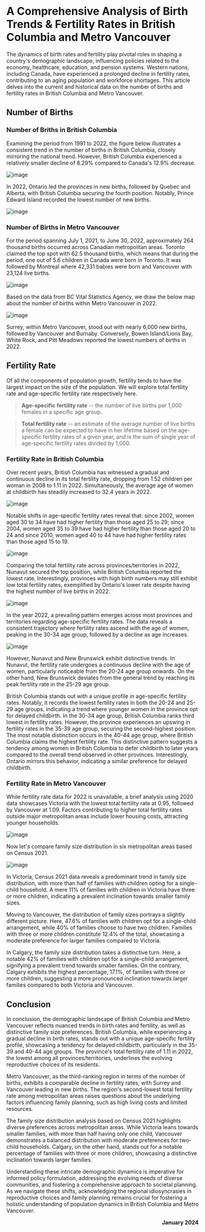 # A Comprehensive Analysis of Birth Trends & Fertility Rates in British Columbia and Metro Vancouver

The dynamics of birth rates and fertility play pivotal roles in shaping a country's demographic landscape, influencing policies related to the economy, healthcare, education, and pension systems. Western nations, including Canada, have experienced a prolonged decline in fertility rates, contributing to an aging population and workforce shortages. This article delves into the current and historical data on the number of births and fertility rates in British Columbia and Metro Vancouver.

## Number of Births

### Number of Briths in British Columbia

Examining the period from 1991 to 2022, the figure below illustrates a consistent trend in the number of births in British Columbia, closely mirroring the national trend. However, British Columbia experienced a relatively smaller decline of 8.29% compared to Canada's 12.9% decrease.

![image](images/Period_Number_of_Births_BC_vs_Canada_1991_to_2022.png)

In 2022, Ontario led the provinces in new births, followed by Quebec and Alberta, with British Columbia securing the fourth position. Notably, Prince Edward Island recorded the lowest number of new births.

![image](images/Number_of_Births_in_Canada_2022_by_Provinces.png)

### Number of Births in Metro Vancouver

For the period spanning July 1, 2021, to June 30, 2022, approximately 264 thousand births occurred across Canadian metropolitan areas. Toronto claimed the top spot with 62.5 thousand births, which means that during the period, one out of 5.6 children in Canada were born in Toronto. It was followed by Montreal where 42,331 babies were born and Vancouver with 23,124 live births.

![image](images/Top_10_Metropolitan_Areas_in_Number_of_Births_in_Canada_from_July_2021_to_June_2022.png)

Based on the data from BC Vital Statistics Agency, we draw the below map about the number of births within Metro Vancouver in 2022.

![image](images/Number_of_Births_in_Metro_Vancouver_2022.png)

Surrey, within Metro Vancouver, stood out with nearly 6,000 new births, followed by Vancouver and Burnaby. Conversely, Bowen Island/Lions Bay, White Rock, and Pitt Meadows reported the lowest numbers of births in 2022.

## Fertility Rate

Of all the components of population growth, fertility tends to have the largest impact on the size of the population. We will explore total fertility rate and age-specific fertility rate respectively here.

> **Age-specific fertility rate** -- the number of live births per 1,000 females in a specific age group.

> **Total fertility rate** -- an estimate of the average number of live births a female can be expected to have in her lifetime based on the age-specific fertility rates of a given year, and is the sum of single year of age-specific fertility rates divided by 1,000.

### Fertility Rate in British Columbia

Over recent years, British Columbia has witnessed a gradual and continuous decline in its total fertility rate, dropping from 1.52 children per woman in 2008 to 1.11 in 2022. Simultaneously, the average age of women at childbirth has steadily increased to 32.4 years in 2022.

![image](images/Period_Total_Fertility_Rate_and_Average_Age_of_Childbearing_BC_1991_to_2022.png)

Notable shifts in age-specific fertility rates reveal that: since 2002, women aged 30 to 34 have had higher fertility than those aged 25 to 29; since 2004, women aged 35 to 39 have had higher fertility than those aged 20 to 24 and since 2010, women aged 40 to 44 have had higher fertility rates than those aged 15 to 19.

![image](images/Fertility_Rate_by_Age_Group_of_Mothers_British_Columbia_1991_to_2022.png)

Comparing the total fertility rate across provinces/territories in 2022, Nunavut secured the top position, while British Columbia reported the lowest rate. Interestingly, provinces with high birth numbers may still exhibit low total fertility rates, exemplified by Ontario's lower rate despite having the highest number of live births in 2022.

![image](images/Total_Fertility_Rate_by_Province:Territory_in_2022.png)

In the year 2022, a prevailing pattern emerges across most provinces and territories regarding age-specific fertility rates. The data reveals a consistent trajectory where fertility rates ascend with the age of women, peaking in the 30-34 age group, followed by a decline as age increases.

![image](images/Age-specific_Fertility_Rate_in_Canada_by_Province:Territory_20_to_44_years_2022.png)

However, Nunavut and New Brunswick exhibit distinctive trends. In Nunavut, the fertility rate undergoes a continuous decline with the age of women, particularly noticeable from the 20-24 age group onwards. On the other hand, New Brunswick deviates from the general trend by reaching its peak fertility rate in the 25-29 age group.

British Columbia stands out with a unique profile in age-specific fertility rates. Notably, it records the lowest fertility rates in both the 20-24 and 25-29 age groups, indicating a trend where younger women in the province opt for delayed childbirth. In the 30-34 age group, British Columbia ranks third lowest in fertility rates. However, the province experiences an upswing in fertility rates in the 35-39 age group, securing the second-highest position. The most notable distinction occurs in the 40-44 age group, where British Columbia claims the highest fertility rate. This distinctive pattern suggests a tendency among women in British Columbia to defer childbirth to later years compared to the overall trend observed in other provinces. Interestingly, Ontario mirrors this behavior, indicating a similar preference for delayed childbirth.

### Fertility Rate in Metro Vancouver

While fertility rate data for 2022 is unavailable, a brief analysis using 2020 data showcases Victoria with the lowest total fertility rate at 0.95, followed by Vancouver at 1.09. Factors contributing to higher total fertility rates outside major metropolitan areas include lower housing costs, attracting younger households.

![image](images/Total_Fertility_Rate_of_Metropolitan_Areas_in_Canada_2020.png)

Now let's compare family size distribution in six metropolitan areas based on Census 2021.

![image](images/Number_of_Children_in_Metropolitan_Areas_Census_2021.png)

In Victoria, Census 2021 data reveals a predominant trend in family size distribution, with more than half of families with children opting for a single-child household. A mere 11% of families with children in Victoria have three or more children, indicating a prevalent inclination towards smaller family sizes.

Moving to Vancouver, the distribution of family sizes portrays a slightly different picture. Here, 47.6% of families with children opt for a single-child arrangement, while 40% of families choose to have two children. Families with three or more children constitute 12.4% of the total, showcasing a moderate preference for larger families compared to Victoria.

In Calgary, the family size distribution takes a distinctive turn. Here, a notable 42% of families with children opt for a single-child arrangement, signifying a prevalent trend towards smaller families. On the contrary, Calgary exhibits the highest percentage, 17.1%, of families with three or more children, suggesting a more pronounced inclination towards larger families compared to both Victoria and Vancouver.

## Conclusion

In conclusion, the demographic landscape of British Columbia and Metro Vancouver reflects nuanced trends in birth rates and fertility, as well as distinctive family size preferences. British Columbia, while experiencing a gradual decline in birth rates, stands out with a unique age-specific fertility profile, showcasing a tendency for delayed childbirth, particularly in the 35-39 and 40-44 age groups. The province's total fertility rate of 1.11 in 2022, the lowest among all provinces/territories, underlines the evolving reproductive choices of its residents.

Metro Vancouver, as the third-ranking region in terms of the number of births, exhibits a comparable decline in fertility rates, with Surrey and Vancouver leading in new births. The region's second-lowest total fertility rate among metropolitan areas raises questions about the underlying factors influencing family planning, such as high living costs and limited resources.

The family size distribution analysis based on Census 2021 highlights diverse preferences across metropolitan areas. While Victoria leans towards smaller families, with more than half having only one child, Vancouver demonstrates a balanced distribution with moderate preferences for two-child households. Calgary, on the other hand, stands out for a notable percentage of families with three or more children, showcasing a distinctive inclination towards larger families.

Understanding these intricate demographic dynamics is imperative for informed policy formulation, addressing the evolving needs of diverse communities, and fostering a comprehensive approach to societal planning. As we navigate these shifts, acknowledging the regional idiosyncrasies in reproductive choices and family planning remains crucial for fostering a holistic understanding of population dynamics in British Columbia and Metro Vancouver.

**<p align="right">January 2024</p>**